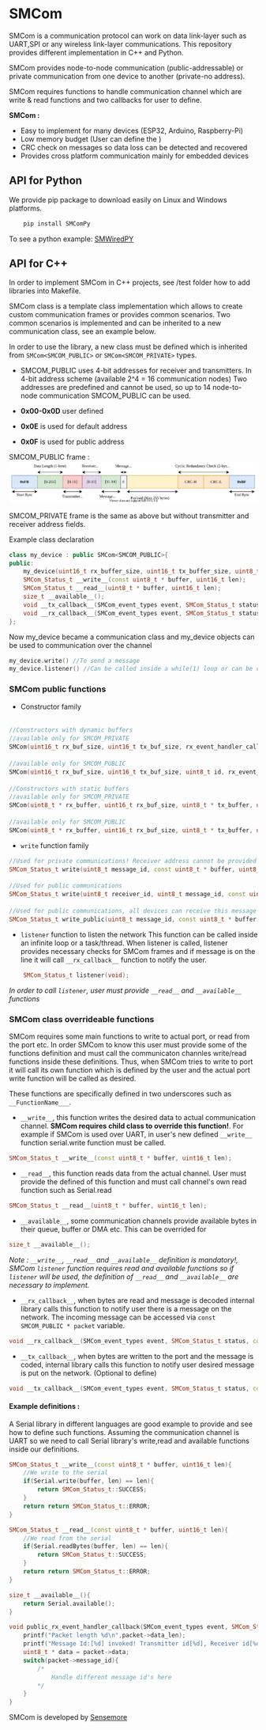 # SMCom

SMCom is a communication protocol can work on data link-layer such as UART,SPI or any wireless link-layer communications.
This repository provides different implementation in C++ and Python.

SMCom provides node-to-node communication (public-addressable) or private communication from one device to another (private-no address).

SMCom requires functions to handle communication channel which are write & read functions and two callbacks for user to define.

**SMCom :**
- Easy to implement for many devices (ESP32, Arduino, Raspberry-Pi)
- Low memory budget (User can define the )
- CRC check on messages so data loss can be detected and recovered
- Provides cross platform communication mainly for embedded devices

## API for Python

We provide pip package to download easily on Linux and Windows platforms.

```bash
	pip install SMComPy
```

To see a python example: [SMWiredPY](https://github.com/sensemore/SMWiredPy)

## API for C++

In order to implement SMCom in C++ projects, see /test folder how to add libraries into Makefile.

SMCom class is a template class implementation which allows to create custom communication frames or provides common scenarios. Two common scenarios is implemented and can be inherited to a new communication class, see an example below.

In order to use the library, a new class must be defined which is inherited from `SMCom<SMCOM_PUBLIC>` or `SMCom<SMCOM_PRIVATE>` types.

- SMCOM_PUBLIC uses 4-bit addresses for receiver and transmitters. In 4-bit address scheme (available 2^4 = 16  communication nodes) 
Two addresses are predefined and cannot be used, so up to 14 node-to-node communication SMCOM_PUBLIC can be used.

- **0x00-0x0D** user defined
- **0x0E** is used for default address
- **0x0F** is used for public address

SMCOM_PUBLIC frame :
![](./img/smcom_wired_protocol-en.svg)

SMCOM_PRIVATE frame is the same as above but without transmitter and receiver address fields.

Example class declaration
```cpp
class my_device : public SMCom<SMCOM_PUBLIC>{
public:
    my_device(uint16_t rx_buffer_size, uint16_t tx_buffer_size, uint8_t id, SMCom::rx_event_handler_callback rx, SMCom::tx_event_handler_callback tx,std::string name);
    SMCom_Status_t __write__(const uint8_t * buffer, uint16_t len);
	SMCom_Status_t __read__(uint8_t * buffer, uint16_t len);
	size_t __available__();
    void __tx_callback__(SMCom_event_types event, SMCom_Status_t status, const SMCOM_PUBLIC * packet);
    void __rx_callback__(SMCom_event_types event, SMCom_Status_t status, const SMCOM_PUBLIC * packet);
};
```

Now my_device became a communication class and my_device objects can be used to communication over the channel

```cpp
my_device.write() //To send a message
my_device.listener() //Can be called inside a while(1) loop or can be called after a byte received event if any
```

### SMCom public functions

- Constructor family
```cpp

//Constructors with dynamic buffers
//available only for SMCOM_PRIVATE
SMCom(uint16_t rx_buf_size, uint16_t tx_buf_size, rx_event_handler_callback rx, tx_event_handler_callback tx);

//available only for SMCOM_PUBLIC
SMCom(uint16_t rx_buf_size, uint16_t tx_buf_size, uint8_t id, rx_event_handler_callback rx, tx_event_handler_callback tx);

//Constructors with static buffers
//available only for SMCOM_PRIVATE
SMCom(uint8_t * rx_buffer, uint16_t rx_buf_size, uint8_t * tx_buffer, uint16_t tx_buf_size, rx_event_handler_callback rx, tx_event_handler_callback tx);

//available only for SMCOM_PUBLIC
SMCom(uint8_t * rx_buffer, uint16_t rx_buf_size, uint8_t * tx_buffer, uint16_t tx_buf_size, uint8_t id, rx_event_handler_callback rx, tx_event_handler_callback tx);

```

- `write` function family
```cpp
//Used for private communications! Receiver address cannot be provided
SMCom_Status_t write(uint8_t message_id, const uint8_t * buffer, uint8_t len, uint8_t retry = 1); 

//Used for public communications
SMCom_Status_t write(uint8_t receiver_id, uint8_t message_id, const uint8_t * buffer, uint8_t len, uint8_t retry = 1);

//Used for public communications, all devices can receive this message
SMCom_Status_t write_public(uint8_t message_id, const uint8_t * buffer, uint8_t len, uint8_t retry = 1);
```

- `listener` function to listen the network
This function can be called inside an infinite loop or a task/thread. When listener is called, listener provides necessary checks for SMCom frames and if message is on the line it will call `__rx_callback__` function to notify the user.
```cpp
	SMCom_Status_t listener(void);
```

_In order to call `listener`, user must provide `__read__` and `__available__` functions_

### SMCom class overrideable functions

SMCom requires some main functions to write to actual port, or read from the port etc. In order SMCom to know this user must provide some of the functions definition and must call the communicaton channles write/read functions inside these definitions. Thus, when SMCom tries to write to port it will call its own function which is defined by the user and the actual port write function will be called as desired.

These functions are specifically defined in two underscores such as `__FunctionName___`.

- `__write__`, this function writes the desired data to actual communication channel.
  **SMCom requires child class to override this function!**.
  For example if SMCom is used over UART, in user's new defined `__write__` function serial.write function must be called.
```cpp
SMCom_Status_t __write__(const uint8_t * buffer, uint16_t len);
```
- `__read__`, this function reads data from the actual channel. User must provide the defined of this function and must call channel's own read function such as Serial.read
```cpp
SMCom_Status_t __read__(uint8_t * buffer, uint16_t len);
```

- `__available__`, some communication channels provide available bytes in their queue, buffer or DMA etc. This can be overrided for 

```cpp
size_t __available__();
```

_Note : `__write__`, `__read__` and `__available__` definition is mandatory!, SMCom `listener` function requires read and available functions so if `listener` will be used, the definition of `__read__` and `__available__` are necessary to implement._

- `__rx_callback__`, when bytes are read and message is decoded internal library calls this function to notify user there is a message on the network. The incoming message can be accessed via 
`const SMCOM_PUBLIC * packet` variable.
```cpp
void __rx_callback__(SMCom_event_types event, SMCom_Status_t status, const SMCOM_PUBLIC * packet);
```

- `__tx_callback__`, when bytes are written to the port and the message is coded, internal library calls this function to notify user desired message is put on the network. (Optional to define)

```cpp
void __tx_callback__(SMCom_event_types event, SMCom_Status_t status, const SMCOM_PUBLIC * packet);
```



#### Example definitions :

A Serial library in different languages are good example to provide and see how to define such functions. Assuming the communication channel is UART so we need to call Serial library's write,read and available functions inside our definitions.

```cpp
SMCom_Status_t __write__(const uint8_t * buffer, uint16_t len){
	//We write to the serial
	if(Serial.write(buffer, len) == len){
		return SMCom_Status_t::SUCCESS;
	}
	return return SMCom_Status_t::ERROR;
}
```
```cpp
SMCom_Status_t __read__(const uint8_t * buffer, uint16_t len){
	//We read from the serial
	if(Serial.readBytes(buffer, len) == len){
		return SMCom_Status_t::SUCCESS;
	}
	return return SMCom_Status_t::ERROR;
}
```

```cpp
size_t __available__(){
	return Serial.available();
}
```
```cpp
void public_rx_event_handler_callback(SMCom_event_types event, SMCom_Status_t status, const SMCOM_PUBLIC * packet){
    printf("Packet length %d\n",packet->data_len);
	printf("Message Id:[%d] invoked! Transmitter id[%d], Receiver id[%d]\n",packet->message_id,packet->transmitter_id,packet->receiver_id);
	uint8_t * data = packet->data;
    switch(packet->message_id){
        /*
			Handle different message id's here
		*/
    }
}
```

SMCom is developed by [Sensemore](www.sensemore.io)

